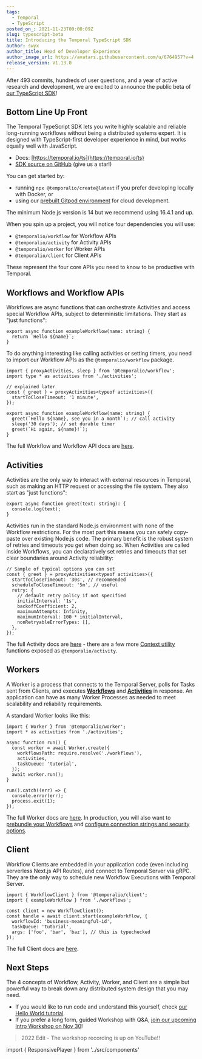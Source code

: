 ```yaml
---
tags:
  - Temporal
  - TypeScript
posted_on_: 2021-11-23T00:00:09Z
slug: typescript-beta
title: Introducing the Temporal TypeScript SDK
author: swyx
author_title: Head of Developer Experience
author_image_url: https://avatars.githubusercontent.com/u/6764957?v=4
release_version: V1.13.0
---
```


After 493 commits, hundreds of user questions, and a year of active research and development, we are excited to announce the public beta of [our TypeScript SDK](https://temporal.io/ts)!

<!--truncate-->

## Bottom Line Up Front

The Temporal TypeScript SDK lets you write highly scalable and reliable long-running workflows without being a distributed systems expert. It is designed with TypeScript-first developer experience in mind, but works equally well with JavaScript. 

- Docs: [https://temporal.io/ts](https://temporal.io/ts)
- [SDK source on GitHub](https://github.com/temporalio/sdk-typescript)  (give us a star!)

You can get started by: 

- running `npx @temporalio/create@latest` if you prefer developing locally with Docker, or 
- using our [prebuilt Gitpod environment](https://gitpod.io/#https://github.com/temporalio/samples-typescript/) for cloud development.
 
The minimum Node.js version is 14 but we recommend using 16.4.1 and up.

When you spin up a project, you will notice four dependencies you will use:

- `@temporalio/workflow` for Workflow APIs
- `@temporalio/activity` for Activity APIs
- `@temporalio/worker` for Worker APIs
- `@temporalio/client` for Client APIs

These represent the four core APIs you need to know to be productive with Temporal.

## Workflows and Workflow APIs

Workflows are async functions that can orchestrate Activities and access special Workflow APIs, subject to deterministic limitations. They start as "just functions":

```tsx
export async function exampleWorkflow(name: string) {
  return `Hello ${name}`;
}
```

To do anything interesting like calling activities or setting timers, you need to import our Workflow APIs as the `@temporalio/workflow` package.

```tsx
import { proxyActivities, sleep } from '@temporalio/workflow';
import type * as activities from './activities';

// explained later
const { greet } = proxyActivities<typeof activities>({
  startToCloseTimeout: '1 minute',
});

export async function exampleWorkflow(name: string) {
  greet(`Hello ${name}, see you in a month`); // call activity
  sleep('30 days'); // set durable timer
  greet(`Hi again, ${name}!`);
}
```

The full Workflow and Workflow API docs are [here](https://docs.temporal.io/typescript/workflows).

## Activities

Activities are the only way to interact with external resources in Temporal, such as making an HTTP request or accessing the file system. They also start as "just functions":

```tsx
export async function greet(text: string): {
  console.log(text);
}
```

Activities run in the standard Node.js environment with none of the Workflow restrictions. For the most part this means you can safely copy-paste over existing Node.js code. The primary benefit is the robust system of retries and timeouts you get when doing so. When Activities are called inside Workflows, you can declaratively set retries and timeouts that set clear boundaries around Activity reliability:

```tsx
// Sample of typical options you can set
const { greet } = proxyActivities<typeof activities>({
  startToCloseTimeout: '30s', // recommended
  scheduleToCloseTimeout: '5m', // useful
  retry: {
    // default retry policy if not specified
    initialInterval: '1s',
    backoffCoefficient: 2,
    maximumAttempts: Infinity,
    maximumInterval: 100 * initialInterval,
    nonRetryableErrorTypes: [],
  },
});
```

The full Activity docs are [here](https://docs.temporal.io/typescript/activities) - there are a few more [Context utility](https://docs.temporal.io/typescript/activities#activity-context-utilities) functions exposed as `@temporalio/activity`.

## Workers

A Worker is a process that connects to the Temporal Server, polls for Tasks sent from Clients, and executes **[Workflows](https://docs.temporal.io/typescript/workflows)** and **[Activities](https://docs.temporal.io/typescript/activities)** in response. An application can have as many Worker Processes as needed to meet scalability and reliability requirements.

A standard Worker looks like this:

```tsx
import { Worker } from '@temporalio/worker';
import * as activities from './activities';

async function run() {
  const worker = await Worker.create({
    workflowsPath: require.resolve('./workflows'),
    activities,
    taskQueue: 'tutorial',
  });
  await worker.run();
}

run().catch((err) => {
  console.error(err);
  process.exit(1);
});
```

The full Worker docs are [here](https://docs.temporal.io/typescript/workers). In production, you will also want to [prebundle your Workflows](https://docs.temporal.io/typescript/production-deploy/#pre-build-code) and [configure connection strings and security options](https://docs.temporal.io/typescript/security#encryption-in-transit-with-mtls).

## Client

Workflow Clients are embedded in your application code (even including serverless Next.js API Routes), and connect to Temporal Server via gRPC. They are the only way to schedule new Workflow Executions with Temporal Server.

```tsx
import { WorkflowClient } from '@temporalio/client';
import { exampleWorkflow } from './workflows';

const client = new WorkflowClient();
const handle = await client.start(exampleWorkflow, {
  workflowId: 'business-meaningful-id',
  taskQueue: 'tutorial',
  args: ['foo', 'bar', 'baz'], // this is typechecked
});
```

The full Client docs are [here](https://docs.temporal.io/typescript/clients). 

## Next Steps

The 4 concepts of Workflow, Activity, Worker, and Client are a simple but powerful way to break down any distributed system design that you may need. 

- If you would like to run code and understand this yourself, check [our Hello World tutorial](https://learn.temporal.io/getting_started/typescript/hello_world_in_typescript/).
- If you prefer a long form, guided Workshop with Q&A, [join our upcoming Intro Workshop on Nov 30](https://lu.ma/temporalintro)!

> 2022 Edit - The workshop recording is up on YouTube!!

import { ResponsivePlayer } from '../src/components'

<ResponsivePlayer url='https://www.youtube.com/watch?v=CeHSmv8oF_4' />
